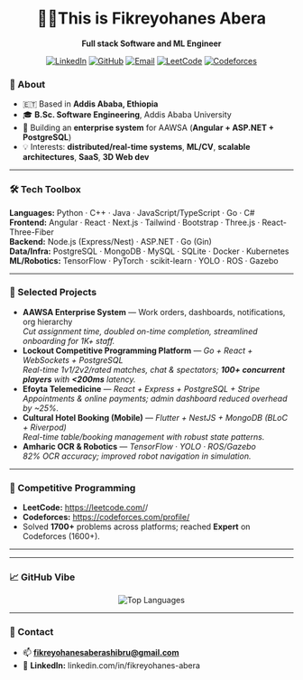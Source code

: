<div align="center">

#  👋🏽This is **Fikreyohanes Abera** 

**Full stack Software and ML Engineer**

[![LinkedIn](https://img.shields.io/badge/LinkedIn-Connect-blue?logo=linkedin)](http://www.linkedin.com/in/fikreyohanes-abera)
[![GitHub](https://img.shields.io/badge/GitHub-Follow-black?logo=github)](https://github.com/FikreyohanesAbera)
[![Email](https://img.shields.io/badge/Email-fikreyohanesaberashibru%40gmail.com-red?logo=gmail)](mailto:fikreyohanesaberashibru@gmail.com)
[![LeetCode](https://img.shields.io/badge/LeetCode-Profile-orange?logo=leetcode&logoColor=white)](https://leetcode.com/FikreYohanes/)
[![Codeforces](https://img.shields.io/badge/Codeforces-Profile-1F8ACB?logo=codeforces&logoColor=white)](https://codeforces.com/profile/FikreyohanesAbera)

</div>

### 🧭 About
- 🇪🇹 Based in **Addis Ababa, Ethiopia**  
- 🎓 **B.Sc. Software Engineering**, Addis Ababa University   
- 🔭 Building an **enterprise system** for AAWSA (**Angular + ASP.NET + PostgreSQL**)  
- 💡 Interests: **distributed/real-time systems**, **ML/CV**, **scalable architectures**, **SaaS**, **3D Web dev**
---

### 🛠️ Tech Toolbox
**Languages:** Python · C++ · Java · JavaScript/TypeScript · Go · C#  
**Frontend:** Angular · React · Next.js · Tailwind · Bootstrap · Three.js · React-Three-Fiber  
**Backend:** Node.js (Express/Nest) · ASP.NET · Go (Gin)  
**Data/Infra:** PostgreSQL · MongoDB · MySQL · SQLite · Docker · Kubernetes  
**ML/Robotics:** TensorFlow · PyTorch · scikit-learn · YOLO · ROS · Gazebo

---

### 🧩 Selected Projects
- **AAWSA Enterprise System** — Work orders, dashboards, notifications, org hierarchy  
  *Cut assignment time, doubled on-time completion, streamlined onboarding for 1K+ staff.*
- **Lockout Competitive Programming Platform** — *Go + React + WebSockets + PostgreSQL*  
  *Real-time 1v1/2v2/rated matches, chat & spectators; **100+ concurrent players** with **<200ms** latency.*
- **Efoyta Telemedicine** — *React + Express + PostgreSQL + Stripe*  
  *Appointments & online payments; admin dashboard reduced overhead by ~25%.*
- **Cultural Hotel Booking (Mobile)** — *Flutter + NestJS + MongoDB (BLoC + Riverpod)*  
  *Real-time table/booking management with robust state patterns.*
- **Amharic OCR & Robotics** — *TensorFlow · YOLO · ROS/Gazebo*  
  *82% OCR accuracy; improved robot navigation in simulation.*


---

### 🧠 Competitive Programming
- **LeetCode:** https://leetcode.com/<your-leetcode>/  
- **Codeforces:** https://codeforces.com/profile/<your-codeforces>  
- Solved **1700+** problems across platforms; reached **Expert** on Codeforces (1600+).

<!-- Optional cards (these sometimes rate-limit). Uncomment if you want them. -->
<!--
![LeetCode Stats](https://leetcard.jacoblin.cool/<your-leetcode>?ext=heatmap)
![Codeforces Stats](https://codeforces-readme-stats.vercel.app/api/card?username=<your-codeforces>)
-->

---

---

### 📈 GitHub Vibe
<div align="center">

<img src="https://github-readme-stats.vercel.app/api/top-langs/?username=FikreyohanesAbera&layout=compact" alt="Top Languages" />

</div>


---

### 🤝 Contact
- 📫 **fikreyohanesaberashibru@gmail.com**  
- 🔗 **LinkedIn:** linkedin.com/in/fikreyohanes-abera

<!-- Optional: visitor badge -->
<!-- ![Profile views](https://komarev.com/ghpvc/?username=FikreyohanesAbera&style=flat) -->
